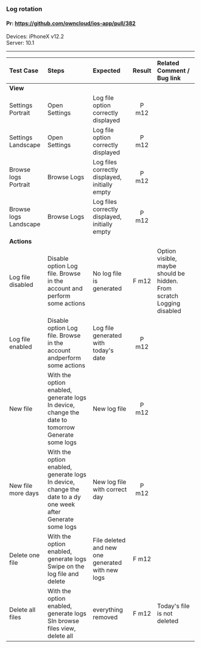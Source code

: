 ###  Log rotation

#### Pr: https://github.com/owncloud/ios-app/pull/382

Devices: iPhoneX v12.2<br>
Server: 10.1


---

 
| Test Case | Steps | Expected | Result | Related Comment / Bug link | 
| :-------- | :---- | :------- | :----: | :------------------------- | 
|**View**||||||
| Settings Portrait  | Open Settings | Log file option correctly displayed | P m12 |
| Settings Landscape | Open Settings | Log file option correctly displayed | P m12 |  |  |
| Browse logs Portrait | Browse Logs | Log files correctly displayed, initially empty | P m12 |  |  |
| Browse logs Landscape | Browse Logs | Log files correctly displayed, initially empty | P m12 |  |  |
|**Actions**||||||
| Log file disabled | Disable option Log file. Browse in the account and perform some actions | No log file is generated | F m12 | Option visible, maybe should be hidden. From scratch Logging disabled
| Log file enabled | Disable option Log file. Browse in the account andperform some actions | Log file generated with today's date | P m12 |
| New file | With the option enabled, generate logs<br>In device, change the date to tomorrow<br>Generate some logs | New log file | P m12 |
| New file more days | With the option enabled, generate logs<br>In device, change the date to a dy one week after<br>Generate some logs | New log file with correct day | P m12 |
| Delete one file | With the option enabled, generate logs<br>Swipe on the log file and delete | File deleted and new one generated with new logs | F m12 |
| Delete all files | With the option enabled, generate logs<br>SIn browse files view, delete all | everything removed | F m12 | Today's file is not deleted


